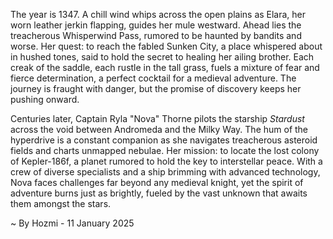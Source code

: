
The year is 1347.  A chill wind whips across the open plains as Elara, her worn leather jerkin flapping, guides her mule westward.  Ahead lies the treacherous Whisperwind Pass, rumored to be haunted by bandits and worse.  Her quest: to reach the fabled Sunken City, a place whispered about in hushed tones, said to hold the secret to healing her ailing brother.  Each creak of the saddle, each rustle in the tall grass, fuels a mixture of fear and fierce determination, a perfect cocktail for a medieval adventure. The journey is fraught with danger, but the promise of discovery keeps her pushing onward.

Centuries later, Captain Ryla "Nova" Thorne pilots the starship *Stardust* across the void between Andromeda and the Milky Way.  The hum of the hyperdrive is a constant companion as she navigates treacherous asteroid fields and charts unmapped nebulae.  Her mission: to locate the lost colony of Kepler-186f, a planet rumored to hold the key to interstellar peace.  With a crew of diverse specialists and a ship brimming with advanced technology, Nova faces challenges far beyond any medieval knight, yet the spirit of adventure burns just as brightly, fueled by the vast unknown that awaits them amongst the stars.

~ By Hozmi - 11 January 2025
